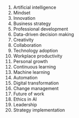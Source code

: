 

1. Artificial intelligence
2. Mindset
3. Innovation
4. Business strategy
5. Professional development
6. Data-driven decision making
7. Creativity
8. Collaboration
9. Technology adoption
10. Workplace productivity
11. Personal growth
12. Continuous learning
13. Machine learning
14. Automation
15. Digital transformation
16. Change management
17. Future of work
18. Ethics in AI
19. Leadership
20. Strategy implementation
